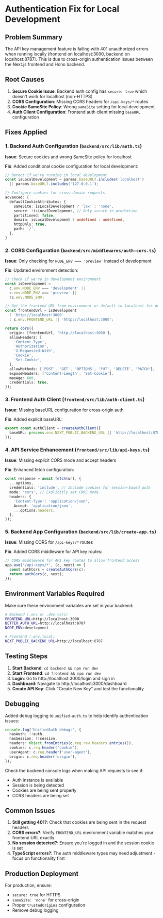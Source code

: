 # Authentication Fix for Local Development

## Problem Summary

The API key management feature is failing with 401 unauthorized errors when running locally (frontend on localhost:3000, backend on localhost:8787). This is due to cross-origin authentication issues between the Next.js frontend and Hono backend.

## Root Causes

1. **Secure Cookie Issue**: Backend auth config has `secure: true` which doesn't work for localhost (non-HTTPS)
2. **CORS Configuration**: Missing CORS headers for `/api-keys/*` routes
3. **Cookie SameSite Policy**: Wrong `sameSite` setting for local development
4. **Auth Client Configuration**: Frontend auth client missing `baseURL` configuration

## Fixes Applied

### 1. Backend Auth Configuration (`backend/src/lib/auth.ts`)

**Issue**: Secure cookies and wrong SameSite policy for localhost

**Fix**: Added conditional cookie configuration for local development:

```typescript
// Detect if we're running in local development
const isLocalDevelopment = params.baseURL?.includes('localhost')
  || params.baseURL?.includes('127.0.0.1');

// Configure cookies for cross-domain requests
advanced: {
  defaultCookieAttributes: {
    sameSite: isLocalDevelopment ? 'lax' : 'none',
    secure: !isLocalDevelopment, // Only secure in production
    partitioned: false,
    domain: isLocalDevelopment ? undefined : undefined,
    httpOnly: true,
    path: '/',
  },
}
```

### 2. CORS Configuration (`backend/src/middlewares/auth-cors.ts`)

**Issue**: Only checking for `NODE_ENV === 'preview'` instead of development

**Fix**: Updated environment detection:

```typescript
// Check if we're in development environment
const isDevelopment =
  c.env.NODE_ENV === 'development' ||
  c.env.NODE_ENV === 'preview' ||
  !c.env.NODE_ENV;

// Get the frontend URL from environment or default to localhost for development
const frontendUrl = isDevelopment
  ? 'http://localhost:3000'
  : c.env.FRONTEND_URL || 'http://localhost:3000';

return cors({
  origin: [frontendUrl, 'http://localhost:3000'],
  allowHeaders: [
    'Content-Type',
    'Authorization',
    'X-Requested-With',
    'Cookie',
    'Set-Cookie',
  ],
  allowMethods: ['POST', 'GET', 'OPTIONS', 'PUT', 'DELETE', 'PATCH'],
  exposeHeaders: ['Content-Length', 'Set-Cookie'],
  maxAge: 600,
  credentials: true,
});
```

### 3. Frontend Auth Client (`frontend/src/lib/auth-client.ts`)

**Issue**: Missing baseURL configuration for cross-origin auth

**Fix**: Added explicit baseURL:

```typescript
export const authClient = createAuthClient({
  baseURL: process.env.NEXT_PUBLIC_BACKEND_URL || 'http://localhost:8787',
});
```

### 4. API Service Enhancement (`frontend/src/lib/api-keys.ts`)

**Issue**: Missing explicit CORS mode and accept headers

**Fix**: Enhanced fetch configuration:

```typescript
const response = await fetch(url, {
  ...options,
  credentials: 'include', // Include cookies for session-based auth
  mode: 'cors', // Explicitly set CORS mode
  headers: {
    'Content-Type': 'application/json',
    Accept: 'application/json',
    ...options.headers,
  },
});
```

### 5. Backend App Configuration (`backend/src/lib/create-app.ts`)

**Issue**: Missing CORS for `/api-keys/*` routes

**Fix**: Added CORS middleware for API key routes:

```typescript
// CORS middleware for API key routes to allow frontend access
app.use('/api-keys/*', (c, next) => {
  const authCors = createAuthCors(c);
  return authCors(c, next);
});
```

## Environment Variables Required

Make sure these environment variables are set in your backend:

```bash
# Backend (.env or .dev.vars)
FRONTEND_URL=http://localhost:3000
BETTER_AUTH_URL=http://localhost:8787
NODE_ENV=development

# Frontend (.env.local)
NEXT_PUBLIC_BACKEND_URL=http://localhost:8787
```

## Testing Steps

1. **Start Backend**: `cd backend && npm run dev`
2. **Start Frontend**: `cd frontend && npm run dev`
3. **Login**: Go to http://localhost:3000/login and sign in
4. **Dashboard**: Navigate to http://localhost:3000/dashboard
5. **Create API Key**: Click "Create New Key" and test the functionality

## Debugging

Added debug logging to `unified-auth.ts` to help identify authentication issues:

```typescript
console.log('UnifiedAuth debug:', {
  hasAuth: !!auth,
  hasSession: !!session,
  headers: Object.fromEntries(c.req.raw.headers.entries()),
  cookies: c.req.header('cookie'),
  userAgent: c.req.header('user-agent'),
  origin: c.req.header('origin'),
});
```

Check the backend console logs when making API requests to see if:

- Auth instance is available
- Session is being detected
- Cookies are being sent properly
- CORS headers are being set

## Common Issues

1. **Still getting 401?**: Check that cookies are being sent in the request headers
2. **CORS errors?**: Verify `FRONTEND_URL` environment variable matches your frontend URL exactly
3. **No session detected?**: Ensure you're logged in and the session cookie is set
4. **TypeScript errors?**: The auth middleware types may need adjustment - focus on functionality first

## Production Deployment

For production, ensure:

- `secure: true` for HTTPS
- `sameSite: 'none'` for cross-origin
- Proper `trustedOrigins` configuration
- Remove debug logging
